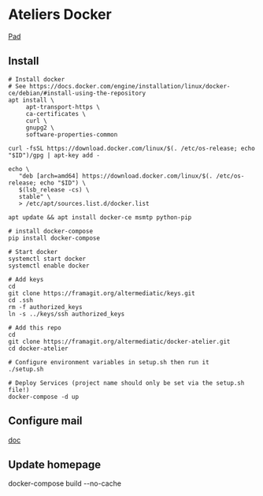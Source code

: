 # Ateliers Docker

[Pad](https://mypads.framapad.org/mypads/?/mypads/group/altermediatic-toulouse-deatm79d/pad/view/docker-atelier-acqwh7km)

## Install

```
# Install docker
# See https://docs.docker.com/engine/installation/linux/docker-ce/debian/#install-using-the-repository
apt install \
     apt-transport-https \
     ca-certificates \
     curl \
     gnupg2 \
     software-properties-common

curl -fsSL https://download.docker.com/linux/$(. /etc/os-release; echo "$ID")/gpg | apt-key add -

echo \
   "deb [arch=amd64] https://download.docker.com/linux/$(. /etc/os-release; echo "$ID") \
   $(lsb_release -cs) \
   stable" \
   > /etc/apt/sources.list.d/docker.list

apt update && apt install docker-ce msmtp python-pip

# install docker-compose
pip install docker-compose

# Start docker
systemctl start docker
systemctl enable docker

# Add keys
cd
git clone https://framagit.org/altermediatic/keys.git
cd .ssh
rm -f authorized_keys
ln -s ../keys/ssh authorized_keys

# Add this repo
cd
git clone https://framagit.org/altermediatic/docker-atelier.git
cd docker-atelier

# Configure environment variables in setup.sh then run it
./setup.sh

# Deploy Services (project name should only be set via the setup.sh file!)
docker-compose -d up
```

## Configure mail

[doc](mail)

## Update homepage

docker-compose build --no-cache
